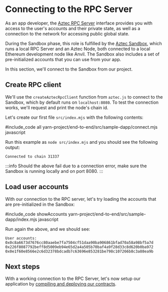 # Connecting to the RPC Server

As an app developer, the [Aztec RPC Server](https://github.com/AztecProtocol/aztec-packages/tree/master/yarn-project/aztec-rpc) interface provides you with access to the user's accounts and their private state, as well as a connection to the network for accessing public global state.

During the Sandbox phase, this role is fulfilled by the [Aztec Sandbox](../../getting_started/sandbox.md), which runs a local RPC Server and an Aztec Node, both connected to a local Ethereum development node like Anvil. The Sandbox also includes a set of pre-initialized accounts that you can use from your app.

In this section, we'll connect to the Sandbox from our project.

## Create RPC client

We'll use the `createAztecRpcClient` function from `aztec.js` to connect to the Sandbox, which by default runs on `localhost:8080`. To test the connection works, we'll request and print the node's chain id.

Let's create our first file `src/index.mjs` with the following contents:

#include_code all yarn-project/end-to-end/src/sample-dapp/connect.mjs javascript

Run this example as `node src/index.mjs` and you should see the following output:

```
Connected to chain 31337
```

:::info
Should the above fail due to a connection error, make sure the Sandbox is running locally and on port 8080.
:::

## Load user accounts

With our connection to the RPC server, let's try loading the accounts that are pre-initialized in the Sandbox:

#include_code showAccounts yarn-project/end-to-end/src/sample-dapp/index.mjs javascript

Run again the above, and we should see:

```
User accounts:
0x0c8a6673d7676cc80aaebe7fa7504cf51daa90ba906861bfad70a58a98bf5a7d
0x226f8087792beff8d5009eb94e65d2a4a505b70baf4a9f28d33c8d620b0ba972
0x0e1f60e8566e2c6d32378bdcadb7c63696e853281be798c107266b8c3a88ea9b
```

## Next steps

With a working connection to the RPC Server, let's now setup our application by [compiling and deploying our contracts](./contract_deployment.md).
